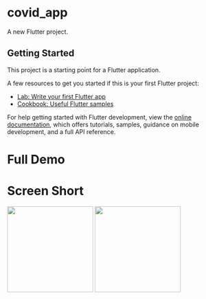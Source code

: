 # covid_app

A new Flutter project.

## Getting Started

This project is a starting point for a Flutter application.

A few resources to get you started if this is your first Flutter project:

- [Lab: Write your first Flutter app](https://docs.flutter.dev/get-started/codelab)
- [Cookbook: Useful Flutter samples](https://docs.flutter.dev/cookbook)

For help getting started with Flutter development, view the
[online documentation](https://docs.flutter.dev/), which offers tutorials,
samples, guidance on mobile development, and a full API reference.

# Full Demo


# Screen Short
<img src = "https://github.com/Sahil7698/covid_app/assets/114761517/0b558573-3a96-4f2c-870a-90c62709fac2" width = "200px">
<img src = "https://github.com/Sahil7698/covid_app/assets/114761517/ef259012-08e4-4b0c-a34c-5111a9919af7" width = "200px">
